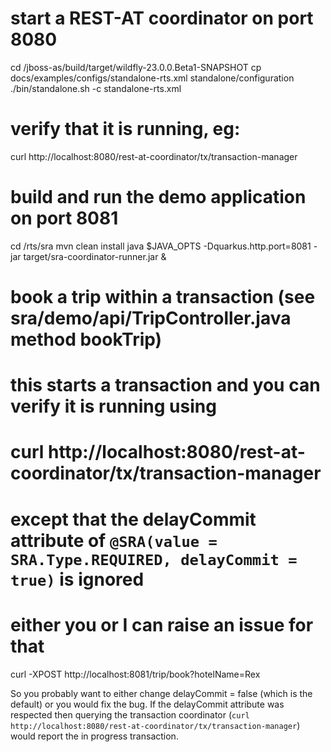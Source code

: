 
# start a REST-AT coordinator on port 8080

cd <narayana-repo>/jboss-as/build/target/wildfly-23.0.0.Beta1-SNAPSHOT
cp docs/examples/configs/standalone-rts.xml standalone/configuration
./bin/standalone.sh -c standalone-rts.xml

# verify that it is running, eg:
curl http://localhost:8080/rest-at-coordinator/tx/transaction-manager

# build and run the demo application on port 8081
cd <narayana-repo>/rts/sra
mvn clean install
java $JAVA_OPTS -Dquarkus.http.port=8081 -jar target/sra-coordinator-runner.jar &

# book a trip within a transaction (see sra/demo/api/TripController.java method bookTrip)
# this starts a transaction and you can verify it is running using
# curl http://localhost:8080/rest-at-coordinator/tx/transaction-manager
# except that the delayCommit attribute of `@SRA(value = SRA.Type.REQUIRED, delayCommit = true)` is ignored
# either you or I can raise an issue for that

curl -XPOST http://localhost:8081/trip/book?hotelName=Rex

So you probably want to either change delayCommit = false (which is the default) or you would fix the bug.
If the delayCommit attribute was respected then querying the transaction coordinator (`curl http://localhost:8080/rest-at-coordinator/tx/transaction-manager`) would report the in progress transaction.
